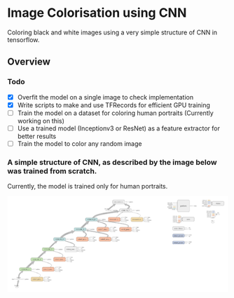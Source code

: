 # Image Colorisation using CNN

Coloring black and white images using a very simple structure of CNN in tensorflow.

## Overview

### Todo

- [x] Overfit the model on a single image to check implementation
- [x] Write scripts to make and use TFRecords for efficient GPU training
- [ ] Train the model on a dataset for coloring human portraits (Currently working on this)
- [ ] Use a trained model (Inceptionv3 or ResNet) as a feature extractor for better results
- [ ] Train the model to color any random image

### A simple structure of CNN, as described by the image below was trained from scratch.

Currently, the model is trained only for human portraits.

<img 
	src=/utils/graph.png
	align="left"
/>
